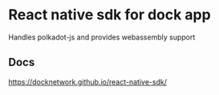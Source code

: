# React native sdk for dock app

Handles polkadot-js and provides webassembly support 

## Docs

https://docknetwork.github.io/react-native-sdk/

